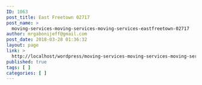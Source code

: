 ```yaml
---
ID: 1063
post_title: East Freetown 02717
post_name: >
  moving-services-moving-services-moving-services-eastfreetown-02717
author: mrgabonijeff@gmail.com
post_date: 2018-03-28 01:36:32
layout: page
link: >
  http://localhost/wordpress/moving-services-moving-services-moving-services-eastfreetown-02717/
published: true
tags: [ ]
categories: [ ]
---
```

